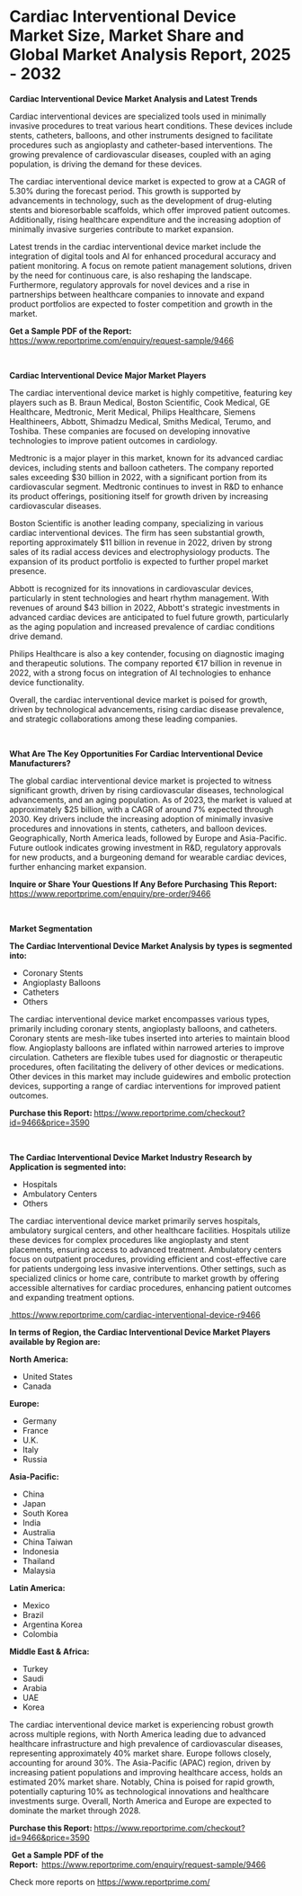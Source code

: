 <p><h1>Cardiac Interventional Device Market Size, Market Share and Global Market Analysis Report, 2025 - 2032</h1></p><p><strong>Cardiac Interventional Device Market Analysis and Latest Trends</strong></p>
<p><p>Cardiac interventional devices are specialized tools used in minimally invasive procedures to treat various heart conditions. These devices include stents, catheters, balloons, and other instruments designed to facilitate procedures such as angioplasty and catheter-based interventions. The growing prevalence of cardiovascular diseases, coupled with an aging population, is driving the demand for these devices.</p><p>The cardiac interventional device market is expected to grow at a CAGR of 5.30% during the forecast period. This growth is supported by advancements in technology, such as the development of drug-eluting stents and bioresorbable scaffolds, which offer improved patient outcomes. Additionally, rising healthcare expenditure and the increasing adoption of minimally invasive surgeries contribute to market expansion.</p><p>Latest trends in the cardiac interventional device market include the integration of digital tools and AI for enhanced procedural accuracy and patient monitoring. A focus on remote patient management solutions, driven by the need for continuous care, is also reshaping the landscape. Furthermore, regulatory approvals for novel devices and a rise in partnerships between healthcare companies to innovate and expand product portfolios are expected to foster competition and growth in the market.</p></p>
<p><strong>Get a Sample PDF of the Report:&nbsp;</strong> <a href="https://www.reportprime.com/enquiry/request-sample/9466?utm_campaign=3017&utm_medium=2&utm_source=Github&utm_content=ia&utm_term=20032025&utm_id=cardiac-interventional-device">https://www.reportprime.com/enquiry/request-sample/9466</a></p>
<p>&nbsp;</p>
<p><strong>Cardiac Interventional Device Major Market Players</strong></p>
<p><p>The cardiac interventional device market is highly competitive, featuring key players such as B. Braun Medical, Boston Scientific, Cook Medical, GE Healthcare, Medtronic, Merit Medical, Philips Healthcare, Siemens Healthineers, Abbott, Shimadzu Medical, Smiths Medical, Terumo, and Toshiba. These companies are focused on developing innovative technologies to improve patient outcomes in cardiology.</p><p>Medtronic is a major player in this market, known for its advanced cardiac devices, including stents and balloon catheters. The company reported sales exceeding $30 billion in 2022, with a significant portion from its cardiovascular segment. Medtronic continues to invest in R&D to enhance its product offerings, positioning itself for growth driven by increasing cardiovascular diseases.</p><p>Boston Scientific is another leading company, specializing in various cardiac interventional devices. The firm has seen substantial growth, reporting approximately $11 billion in revenue in 2022, driven by strong sales of its radial access devices and electrophysiology products. The expansion of its product portfolio is expected to further propel market presence.</p><p>Abbott is recognized for its innovations in cardiovascular devices, particularly in stent technologies and heart rhythm management. With revenues of around $43 billion in 2022, Abbott's strategic investments in advanced cardiac devices are anticipated to fuel future growth, particularly as the aging population and increased prevalence of cardiac conditions drive demand.</p><p>Philips Healthcare is also a key contender, focusing on diagnostic imaging and therapeutic solutions. The company reported €17 billion in revenue in 2022, with a strong focus on integration of AI technologies to enhance device functionality.</p><p>Overall, the cardiac interventional device market is poised for growth, driven by technological advancements, rising cardiac disease prevalence, and strategic collaborations among these leading companies.</p></p>
<p>&nbsp;</p>
<p><strong>What Are The Key Opportunities For Cardiac Interventional Device Manufacturers?</strong></p>
<p><p>The global cardiac interventional device market is projected to witness significant growth, driven by rising cardiovascular diseases, technological advancements, and an aging population. As of 2023, the market is valued at approximately $25 billion, with a CAGR of around 7% expected through 2030. Key drivers include the increasing adoption of minimally invasive procedures and innovations in stents, catheters, and balloon devices. Geographically, North America leads, followed by Europe and Asia-Pacific. Future outlook indicates growing investment in R&D, regulatory approvals for new products, and a burgeoning demand for wearable cardiac devices, further enhancing market expansion.</p></p>
<p><strong>Inquire or Share Your Questions If Any Before Purchasing This Report:</strong> <a href="https://www.reportprime.com/enquiry/pre-order/9466?utm_campaign=3017&utm_medium=2&utm_source=Github&utm_content=ia&utm_term=20032025&utm_id=cardiac-interventional-device">https://www.reportprime.com/enquiry/pre-order/9466</a></p>
<p>&nbsp;</p>
<p><strong>Market Segmentation</strong></p>
<p><strong>The Cardiac Interventional Device Market Analysis by types is segmented into:</strong></p>
<p><ul><li>Coronary Stents</li><li>Angioplasty Balloons</li><li>Catheters</li><li>Others</li></ul></p>
<p><p>The cardiac interventional device market encompasses various types, primarily including coronary stents, angioplasty balloons, and catheters. Coronary stents are mesh-like tubes inserted into arteries to maintain blood flow. Angioplasty balloons are inflated within narrowed arteries to improve circulation. Catheters are flexible tubes used for diagnostic or therapeutic procedures, often facilitating the delivery of other devices or medications. Other devices in this market may include guidewires and embolic protection devices, supporting a range of cardiac interventions for improved patient outcomes.</p></p>
<p><strong>Purchase this Report:&nbsp;</strong><a href="https://www.reportprime.com/checkout?id=9466&price=3590&utm_campaign=3017&utm_medium=2&utm_source=Github&utm_content=ia&utm_term=20032025&utm_id=cardiac-interventional-device">https://www.reportprime.com/checkout?id=9466&price=3590</a></p>
<p>&nbsp;</p>
<p><strong>The Cardiac Interventional Device Market Industry Research by Application is segmented into:</strong></p>
<p><ul><li>Hospitals</li><li>Ambulatory Centers</li><li>Others</li></ul></p>
<p><p>The cardiac interventional device market primarily serves hospitals, ambulatory surgical centers, and other healthcare facilities. Hospitals utilize these devices for complex procedures like angioplasty and stent placements, ensuring access to advanced treatment. Ambulatory centers focus on outpatient procedures, providing efficient and cost-effective care for patients undergoing less invasive interventions. Other settings, such as specialized clinics or home care, contribute to market growth by offering accessible alternatives for cardiac procedures, enhancing patient outcomes and expanding treatment options.</p></p>
<p><a href="https://www.reportprime.com/cardiac-interventional-device-r9466?utm_campaign=3017&utm_medium=2&utm_source=Github&utm_content=ia&utm_term=20032025&utm_id=cardiac-interventional-device">&nbsp;https://www.reportprime.com/cardiac-interventional-device-r9466</a></p>
<p><strong>In terms of Region, the Cardiac Interventional Device Market Players available by Region are:</strong></p>
<p>
    <p> <strong> North America: </strong>
        <ul>
            <li>United States</li>
            <li>Canada</li>
        </ul>
        </p> 
    <p> <strong> Europe: </strong>
        <ul>
            <li>Germany</li>
            <li>France</li>
            <li>U.K.</li>
            <li>Italy</li>
            <li>Russia</li>
        </ul>
        </p> 
    <p> <strong> Asia-Pacific: </strong>
        <ul>
            <li>China</li>
            <li>Japan</li>
            <li>South Korea</li>
            <li>India</li>
            <li>Australia</li>
            <li>China Taiwan</li>
            <li>Indonesia</li>
            <li>Thailand</li>
            <li>Malaysia</li>
        </ul>
        </p> 
    <p> <strong> Latin America: </strong>
        <ul>
            <li>Mexico</li>
            <li>Brazil</li>
            <li>Argentina Korea</li>
            <li>Colombia</li>
        </ul>
        </p> 
    <p> <strong> Middle East & Africa: </strong>
        <ul>
            <li>Turkey</li>
            <li>Saudi</li>
            <li>Arabia</li>
            <li>UAE</li>
            <li>Korea</li>
        </ul>
    </p>
    </p>
<p><p>The cardiac interventional device market is experiencing robust growth across multiple regions, with North America leading due to advanced healthcare infrastructure and high prevalence of cardiovascular diseases, representing approximately 40% market share. Europe follows closely, accounting for around 30%. The Asia-Pacific (APAC) region, driven by increasing patient populations and improving healthcare access, holds an estimated 20% market share. Notably, China is poised for rapid growth, potentially capturing 10% as technological innovations and healthcare investments surge. Overall, North America and Europe are expected to dominate the market through 2028.</p></p>
<p><strong>Purchase this Report: </strong><a href="https://www.reportprime.com/checkout?id=9466&price=3590&utm_campaign=3017&utm_medium=2&utm_source=Github&utm_content=ia&utm_term=20032025&utm_id=cardiac-interventional-device">https://www.reportprime.com/checkout?id=9466&price=3590</a></p>
<p>&nbsp;<strong>Get a Sample PDF of the Report:&nbsp;&nbsp;</strong><a href="https://www.reportprime.com/enquiry/request-sample/9466?utm_campaign=3017&utm_medium=2&utm_source=Github&utm_content=ia&utm_term=20032025&utm_id=cardiac-interventional-device">https://www.reportprime.com/enquiry/request-sample/9466</a></p>
<p><strong></strong></p>
<p>Check more reports on <a href="https://www.reportprime.com/?utm_campaign=3017&utm_medium=2&utm_source=Github&utm_content=ia&utm_term=20032025&utm_id=cardiac-interventional-device">https://www.reportprime.com/</a></p>